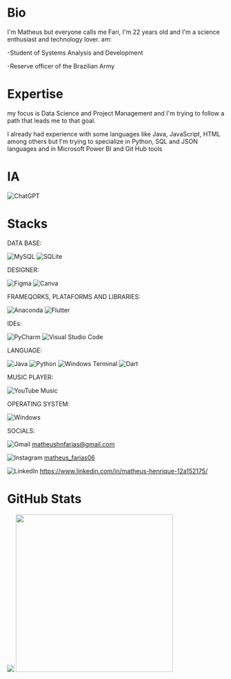 # Bio

I'm Matheus but everyone calls me Fari, I'm 22 years old and I'm a science enthusiast and technology lover. am:

-Student of Systems Analysis and Development

-Reserve officer of the Brazilian Army


# Expertise

my focus is Data Science and Project Management and I'm trying to follow a path that leads me to that goal. 

I already had experience with some languages like Java, JavaScript, HTML among others but I'm trying to specialize in Python, SQL and JSON languages and in Microsoft Power BI and Git Hub tools

# IA

![ChatGPT](https://img.shields.io/badge/chatGPT-74aa9c?style=for-the-badge&logo=openai&logoColor=white)

# Stacks
DATA BASE:

![MySQL](https://img.shields.io/badge/mysql-%2300f.svg?style=for-the-badge&logo=mysql&logoColor=white) ![SQLite](https://img.shields.io/badge/sqlite-%2307405e.svg?style=for-the-badge&logo=sqlite&logoColor=white)

DESIGNER:

![Figma](https://img.shields.io/badge/figma-%23F24E1E.svg?style=for-the-badge&logo=figma&logoColor=white) ![Canva](https://img.shields.io/badge/Canva-%2300C4CC.svg?style=for-the-badge&logo=Canva&logoColor=white)

FRAMEQORKS, PLATAFORMS AND LIBRARIES:

![Anaconda](https://img.shields.io/badge/Anaconda-%2344A833.svg?style=for-the-badge&logo=anaconda&logoColor=white) ![Flutter](https://img.shields.io/badge/Flutter-%2302569B.svg?style=for-the-badge&logo=Flutter&logoColor=white)

IDEs:

![PyCharm](https://img.shields.io/badge/pycharm-143?style=for-the-badge&logo=pycharm&logoColor=black&color=black&labelColor=green) ![Visual Studio Code](https://img.shields.io/badge/Visual%20Studio%20Code-0078d7.svg?style=for-the-badge&logo=visual-studio-code&logoColor=white)

LANGUAGE:

![Java](https://img.shields.io/badge/java-%23ED8B00.svg?style=for-the-badge&logo=openjdk&logoColor=white) ![Python](https://img.shields.io/badge/python-3670A0?style=for-the-badge&logo=python&logoColor=ffdd54) ![Windows Terminal](https://img.shields.io/badge/Windows%20Terminal-%234D4D4D.svg?style=for-the-badge&logo=windows-terminal&logoColor=white) ![Dart](https://img.shields.io/badge/dart-%230175C2.svg?style=for-the-badge&logo=dart&logoColor=white)

MUSIC PLAYER:

![YouTube Music](https://img.shields.io/badge/YouTube_Music-FF0000?style=for-the-badge&logo=youtube-music&logoColor=white) 

OPERATING SYSTEM:

![Windows](https://img.shields.io/badge/Windows-0078D6?style=for-the-badge&logo=windows&logoColor=white)

 SOCIALS:
 
 ![Gmail](https://img.shields.io/badge/Gmail-D14836?style=for-the-badge&logo=gmail&logoColor=white) matheushnfarias@gmail.com
 
 ![Instagram](https://img.shields.io/badge/Instagram-%23E4405F.svg?style=for-the-badge&logo=Instagram&logoColor=white) [matheus_farias06](https://www.instagram.com/matheus_farias06/)
 
 ![LinkedIn](https://img.shields.io/badge/linkedin-%230077B5.svg?style=for-the-badge&logo=linkedin&logoColor=white) https://www.linkedin.com/in/matheus-henrique-12a152175/


# GitHub Stats
![](https://github-readme-stats-wheat-two-53.vercel.app/api/top-langs/?username=devFari&theme=midnight-purple&hide_border=false&include_all_commits=false&count_private=false&layout=compact)
<img src="https://github-readme-stats-wheat-two-53.vercel.app/api?username=devFari&theme=midnight-purple&hide_border=false&include_all_commits=false&count_private=false"  width="364px" />



















